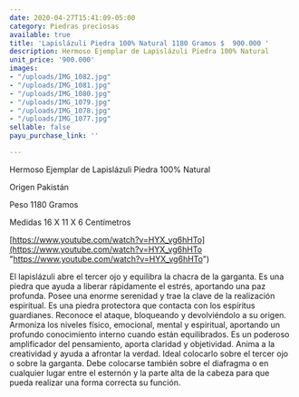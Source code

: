 ```yaml
---
date: 2020-04-27T15:41:09-05:00
category: Piedras preciosas
available: true
title: 'Lapislázuli Piedra 100% Natural 1180 Gramos $  900.000 '
description: Hermoso Ejemplar de Lapislázuli Piedra 100% Natural
unit_price: '900.000'
images:
- "/uploads/IMG_1082.jpg"
- "/uploads/IMG_1081.jpg"
- "/uploads/IMG_1080.jpg"
- "/uploads/IMG_1079.jpg"
- "/uploads/IMG_1078.jpg"
- "/uploads/IMG_1077.jpg"
sellable: false
payu_purchase_link: ''

---
```

Hermoso Ejemplar de Lapislázuli Piedra 100% Natural

Origen Pakistán 

Peso 1180 Gramos 

Medidas 16 X 11 X 6 Centímetros

[https://www.youtube.com/watch?v=HYX_vg6hHTo](https://www.youtube.com/watch?v=HYX_vg6hHTo "https://www.youtube.com/watch?v=HYX_vg6hHTo")

El lapislázuli abre el tercer ojo y equilibra la chacra de la garganta. Es una piedra que ayuda a liberar rápidamente el estrés, aportando una paz profunda. Posee una enorme serenidad y trae la clave de la realización espiritual. Es una piedra protectora que contacta con los espíritus guardianes. Reconoce el ataque, bloqueando y devolviéndolo a su origen. Armoniza los niveles físico, emocional, mental y espiritual, aportando un profundo conocimiento interno cuando están equilibrados. Es un poderoso amplificador del pensamiento, aporta claridad y objetividad. Anima a la creatividad y ayuda a afrontar la verdad. Ideal colocarlo sobre el tercer ojo o sobre la garganta. Debe colocarse también sobre el diafragma o en cualquier lugar entre el esternón y la parte alta de la cabeza para que pueda realizar una forma correcta su función.